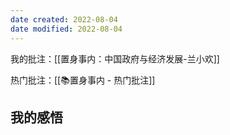 ```yaml
---
date created: 2022-08-04
date modified: 2022-08-04
---
```


我的批注：[[置身事内：中国政府与经济发展-兰小欢]]

热门批注：[[📚置身事内 - 热门批注]]

## 我的感悟
